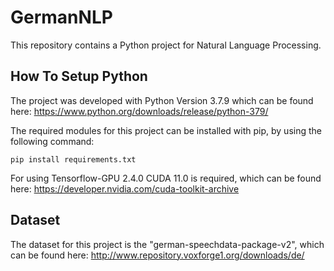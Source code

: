 # GermanNLP

This repository contains a Python project for Natural Language Processing.

## How To Setup Python

The project was developed with Python Version 3.7.9 which can be found here:
<https://www.python.org/downloads/release/python-379/>

The required modules for this project can be installed with pip, by using the following command:

```code
pip install requirements.txt
```

For using Tensorflow-GPU 2.4.0 CUDA 11.0 is required, which can be found here:
<https://developer.nvidia.com/cuda-toolkit-archive>

## Dataset

The dataset for this project is the "german-speechdata-package-v2", which can be found here:
<http://www.repository.voxforge1.org/downloads/de/>
